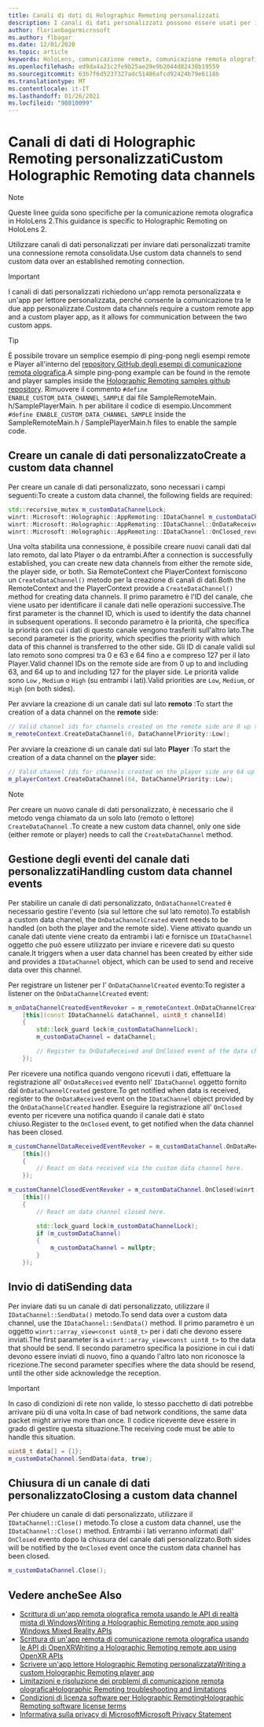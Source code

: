 ```yaml
---
title: Canali di dati di Holographic Remoting personalizzati
description: I canali di dati personalizzati possono essere usati per inviare dati utente tramite la connessione remota olografica già stabilita.
author: florianbagarmicrosoft
ms.author: flbagar
ms.date: 12/01/2020
ms.topic: article
keywords: HoloLens, comunicazione remota, comunicazione remota olografica, auricolare realtà mista, cuffia di realtà mista di Windows, auricolare della realtà virtuale, canali di dati
ms.openlocfilehash: ed9da4a21c2fe9b25ae29e9b2044d82438b19559
ms.sourcegitcommit: 63b7f6d5237327adc51486afcd92424b79e6118b
ms.translationtype: MT
ms.contentlocale: it-IT
ms.lasthandoff: 01/26/2021
ms.locfileid: "98810099"
---
```

# <a name="custom-holographic-remoting-data-channels"></a><span data-ttu-id="6f75a-104">Canali di dati di Holographic Remoting personalizzati</span><span class="sxs-lookup"><span data-stu-id="6f75a-104">Custom Holographic Remoting data channels</span></span>

>[!NOTE]
><span data-ttu-id="6f75a-105">Queste linee guida sono specifiche per la comunicazione remota olografica in HoloLens 2.</span><span class="sxs-lookup"><span data-stu-id="6f75a-105">This guidance is specific to Holographic Remoting on HoloLens 2.</span></span>

<span data-ttu-id="6f75a-106">Utilizzare canali di dati personalizzati per inviare dati personalizzati tramite una connessione remota consolidata.</span><span class="sxs-lookup"><span data-stu-id="6f75a-106">Use custom data channels to send custom data over an established remoting connection.</span></span>

>[!IMPORTANT]
><span data-ttu-id="6f75a-107">I canali di dati personalizzati richiedono un'app remota personalizzata e un'app per lettore personalizzata, perché consente la comunicazione tra le due app personalizzate.</span><span class="sxs-lookup"><span data-stu-id="6f75a-107">Custom data channels require a custom remote app and a custom player app, as it allows for communication between the two custom apps.</span></span>

>[!TIP]
><span data-ttu-id="6f75a-108">È possibile trovare un semplice esempio di ping-pong negli esempi remote e Player all'interno del [repository GitHub degli esempi di comunicazione remota olografica](https://github.com/microsoft/MixedReality-HolographicRemoting-Samples).</span><span class="sxs-lookup"><span data-stu-id="6f75a-108">A simple ping-pong example can be found in the remote and player samples inside the [Holographic Remoting samples github repository](https://github.com/microsoft/MixedReality-HolographicRemoting-Samples).</span></span> <span data-ttu-id="6f75a-109">Rimuovere il commento ```#define ENABLE_CUSTOM_DATA_CHANNEL_SAMPLE``` dai file SampleRemoteMain. h/SamplePlayerMain. h per abilitare il codice di esempio.</span><span class="sxs-lookup"><span data-stu-id="6f75a-109">Uncomment ```#define ENABLE_CUSTOM_DATA_CHANNEL_SAMPLE``` inside the SampleRemoteMain.h / SamplePlayerMain.h files to enable the sample code.</span></span>


## <a name="create-a-custom-data-channel"></a><span data-ttu-id="6f75a-110">Creare un canale di dati personalizzato</span><span class="sxs-lookup"><span data-stu-id="6f75a-110">Create a custom data channel</span></span>


<span data-ttu-id="6f75a-111">Per creare un canale di dati personalizzato, sono necessari i campi seguenti:</span><span class="sxs-lookup"><span data-stu-id="6f75a-111">To create a custom data channel, the following fields are required:</span></span>
```cpp
std::recursive_mutex m_customDataChannelLock;
winrt::Microsoft::Holographic::AppRemoting::IDataChannel m_customDataChannel = nullptr;
winrt::Microsoft::Holographic::AppRemoting::IDataChannel::OnDataReceived_revoker m_customChannelDataReceivedEventRevoker;
winrt::Microsoft::Holographic::AppRemoting::IDataChannel::OnClosed_revoker m_customChannelClosedEventRevoker;
```

<span data-ttu-id="6f75a-112">Una volta stabilita una connessione, è possibile creare nuovi canali dati dal lato remoto, dal lato Player o da entrambi.</span><span class="sxs-lookup"><span data-stu-id="6f75a-112">After a connection is successfully established, you can create new data channels from either the remote side, the player side, or both.</span></span> <span data-ttu-id="6f75a-113">Sia RemoteContext che PlayerContext forniscono un ```CreateDataChannel()``` metodo per la creazione di canali di dati.</span><span class="sxs-lookup"><span data-stu-id="6f75a-113">Both the RemoteContext and the PlayerContext provide a ```CreateDataChannel()``` method for creating data channels.</span></span> <span data-ttu-id="6f75a-114">Il primo parametro è l'ID del canale, che viene usato per identificare il canale dati nelle operazioni successive.</span><span class="sxs-lookup"><span data-stu-id="6f75a-114">The first parameter is the channel ID, which is used to identify the data channel in subsequent operations.</span></span> <span data-ttu-id="6f75a-115">Il secondo parametro è la priorità, che specifica la priorità con cui i dati di questo canale vengono trasferiti sull'altro lato.</span><span class="sxs-lookup"><span data-stu-id="6f75a-115">The second parameter is the priority, which specifies the priority with which data of this channel is transferred to the other side.</span></span> <span data-ttu-id="6f75a-116">Gli ID di canale validi sul lato remoto sono compresi tra 0 e 63 e 64 fino a e compreso 127 per il lato Player.</span><span class="sxs-lookup"><span data-stu-id="6f75a-116">Valid channel IDs on the remote side are from 0 up to and including 63, and 64 up to and including 127 for the player side.</span></span> <span data-ttu-id="6f75a-117">Le priorità valide sono ```Low``` , ```Medium``` o ```High``` (su entrambi i lati).</span><span class="sxs-lookup"><span data-stu-id="6f75a-117">Valid priorities are ```Low```, ```Medium```, or ```High``` (on both sides).</span></span>

<span data-ttu-id="6f75a-118">Per avviare la creazione di un canale dati sul lato **remoto** :</span><span class="sxs-lookup"><span data-stu-id="6f75a-118">To start the creation of a data channel on the **remote** side:</span></span>
```cpp
// Valid channel ids for channels created on the remote side are 0 up to and including 63
m_remoteContext.CreateDataChannel(0, DataChannelPriority::Low);
```

<span data-ttu-id="6f75a-119">Per avviare la creazione di un canale dati sul lato **Player** :</span><span class="sxs-lookup"><span data-stu-id="6f75a-119">To start the creation of a data channel on the **player** side:</span></span>
```cpp
// Valid channel ids for channels created on the player side are 64 up to and including 127
m_playerContext.CreateDataChannel(64, DataChannelPriority::Low);
```

>[!NOTE]
><span data-ttu-id="6f75a-120">Per creare un nuovo canale di dati personalizzato, è necessario che il metodo venga chiamato da un solo lato (remoto o lettore) ```CreateDataChannel``` .</span><span class="sxs-lookup"><span data-stu-id="6f75a-120">To create a new custom data channel, only one side (either remote or player) needs to call the ```CreateDataChannel``` method.</span></span>

## <a name="handling-custom-data-channel-events"></a><span data-ttu-id="6f75a-121">Gestione degli eventi del canale dati personalizzati</span><span class="sxs-lookup"><span data-stu-id="6f75a-121">Handling custom data channel events</span></span>

<span data-ttu-id="6f75a-122">Per stabilire un canale di dati personalizzato, ```OnDataChannelCreated``` è necessario gestire l'evento (sia sul lettore che sul lato remoto).</span><span class="sxs-lookup"><span data-stu-id="6f75a-122">To establish a custom data channel, the ```OnDataChannelCreated``` event needs to be handled (on both the player and the remote side).</span></span> <span data-ttu-id="6f75a-123">Viene attivato quando un canale dati utente viene creato da entrambi i lati e fornisce un ```IDataChannel``` oggetto che può essere utilizzato per inviare e ricevere dati su questo canale.</span><span class="sxs-lookup"><span data-stu-id="6f75a-123">It triggers when a user data channel has been created by either side and provides a ```IDataChannel``` object, which can be used to send and receive data over this channel.</span></span>

<span data-ttu-id="6f75a-124">Per registrare un listener per l' ```OnDataChannelCreated``` evento:</span><span class="sxs-lookup"><span data-stu-id="6f75a-124">To register a listener on the ```OnDataChannelCreated``` event:</span></span>
```cpp
m_onDataChannelCreatedEventRevoker = m_remoteContext.OnDataChannelCreated(winrt::auto_revoke,
    [this](const IDataChannel& dataChannel, uint8_t channelId)
    {
        std::lock_guard lock(m_customDataChannelLock);
        m_customDataChannel = dataChannel;

        // Register to OnDataReceived and OnClosed event of the data channel here, see below...
    });
```

<span data-ttu-id="6f75a-125">Per ricevere una notifica quando vengono ricevuti i dati, effettuare la registrazione all' ```OnDataReceived``` evento nell' ```IDataChannel``` oggetto fornito dal ```OnDataChannelCreated``` gestore.</span><span class="sxs-lookup"><span data-stu-id="6f75a-125">To get notified when data is received, register to the ```OnDataReceived``` event on the ```IDataChannel``` object provided by the ```OnDataChannelCreated``` handler.</span></span> <span data-ttu-id="6f75a-126">Eseguire la registrazione all' ```OnClosed``` evento per ricevere una notifica quando il canale dati è stato chiuso.</span><span class="sxs-lookup"><span data-stu-id="6f75a-126">Register to the ```OnClosed``` event, to get notified when the data channel has been closed.</span></span>

```cpp
m_customChannelDataReceivedEventRevoker = m_customDataChannel.OnDataReceived(winrt::auto_revoke, 
    [this]()
    {
        // React on data received via the custom data channel here.
    });

m_customChannelClosedEventRevoker = m_customDataChannel.OnClosed(winrt::auto_revoke,
    [this]()
    {
        // React on data channel closed here.

        std::lock_guard lock(m_customDataChannelLock);
        if (m_customDataChannel)
        {
            m_customDataChannel = nullptr;
        }
    });
```

## <a name="sending-data"></a><span data-ttu-id="6f75a-127">Invio di dati</span><span class="sxs-lookup"><span data-stu-id="6f75a-127">Sending data</span></span>

<span data-ttu-id="6f75a-128">Per inviare dati su un canale di dati personalizzato, utilizzare il ```IDataChannel::SendData()``` metodo.</span><span class="sxs-lookup"><span data-stu-id="6f75a-128">To send data over a custom data channel, use the ```IDataChannel::SendData()``` method.</span></span> <span data-ttu-id="6f75a-129">Il primo parametro è un oggetto ```winrt::array_view<const uint8_t>``` per i dati che devono essere inviati.</span><span class="sxs-lookup"><span data-stu-id="6f75a-129">The first parameter is a ```winrt::array_view<const uint8_t>``` to the data that should be send.</span></span> <span data-ttu-id="6f75a-130">Il secondo parametro specifica la posizione in cui i dati devono essere inviati di nuovo, fino a quando l'altro lato non riconosce la ricezione.</span><span class="sxs-lookup"><span data-stu-id="6f75a-130">The second parameter specifies where the data should be resend, until the other side acknowledge the reception.</span></span> 

>[!IMPORTANT]
><span data-ttu-id="6f75a-131">In caso di condizioni di rete non valide, lo stesso pacchetto di dati potrebbe arrivare più di una volta.</span><span class="sxs-lookup"><span data-stu-id="6f75a-131">In case of bad network conditions, the same data packet might arrive more than once.</span></span> <span data-ttu-id="6f75a-132">Il codice ricevente deve essere in grado di gestire questa situazione.</span><span class="sxs-lookup"><span data-stu-id="6f75a-132">The receiving code must be able to handle this situation.</span></span>

```cpp
uint8_t data[] = {1};
m_customDataChannel.SendData(data, true);
```

## <a name="closing-a-custom-data-channel"></a><span data-ttu-id="6f75a-133">Chiusura di un canale di dati personalizzato</span><span class="sxs-lookup"><span data-stu-id="6f75a-133">Closing a custom data channel</span></span>

<span data-ttu-id="6f75a-134">Per chiudere un canale di dati personalizzato, utilizzare il ```IDataChannel::Close()``` metodo.</span><span class="sxs-lookup"><span data-stu-id="6f75a-134">To close a custom data channel, use the ```IDataChannel::Close()``` method.</span></span> <span data-ttu-id="6f75a-135">Entrambi i lati verranno informati dall' ```OnClosed``` evento dopo la chiusura del canale dati personalizzato.</span><span class="sxs-lookup"><span data-stu-id="6f75a-135">Both sides will be notified by the ```OnClosed``` event once the custom data channel has been closed.</span></span>

```cpp
m_customDataChannel.Close();
```

## <a name="see-also"></a><span data-ttu-id="6f75a-136">Vedere anche</span><span class="sxs-lookup"><span data-stu-id="6f75a-136">See Also</span></span>
* [<span data-ttu-id="6f75a-137">Scrittura di un'app remota olografica remota usando le API di realtà mista di Windows</span><span class="sxs-lookup"><span data-stu-id="6f75a-137">Writing a Holographic Remoting remote app using Windows Mixed Reality APIs</span></span>](holographic-remoting-create-remote-wmr.md)
* [<span data-ttu-id="6f75a-138">Scrittura di un'app remota di comunicazione remota olografica usando le API di OpenXR</span><span class="sxs-lookup"><span data-stu-id="6f75a-138">Writing a Holographic Remoting remote app using OpenXR APIs</span></span>](holographic-remoting-create-remote-openxr.md)
* [<span data-ttu-id="6f75a-139">Scrivere un'app lettore Holographic Remoting personalizzata</span><span class="sxs-lookup"><span data-stu-id="6f75a-139">Writing a custom Holographic Remoting player app</span></span>](holographic-remoting-create-player.md)
* [<span data-ttu-id="6f75a-140">Limitazioni e risoluzione dei problemi di comunicazione remota olografica</span><span class="sxs-lookup"><span data-stu-id="6f75a-140">Holographic Remoting troubleshooting and limitations</span></span>](holographic-remoting-troubleshooting.md)
* [<span data-ttu-id="6f75a-141">Condizioni di licenza software per Holographic Remoting</span><span class="sxs-lookup"><span data-stu-id="6f75a-141">Holographic Remoting software license terms</span></span>](/legal/mixed-reality/microsoft-holographic-remoting-software-license-terms)
* [<span data-ttu-id="6f75a-142">Informativa sulla privacy di Microsoft</span><span class="sxs-lookup"><span data-stu-id="6f75a-142">Microsoft Privacy Statement</span></span>](https://go.microsoft.com/fwlink/?LinkId=521839)